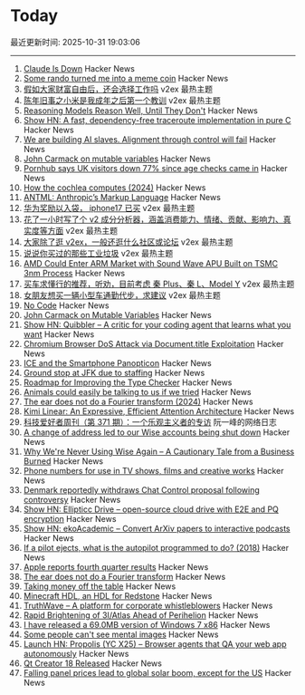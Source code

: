 # Today

最近更新时间: 2025-10-31 19:03:06

--- 
1. [Claude Is Down](https://status.claude.com/incidents/s5f75jhwjs6g) Hacker News
2. [Some rando turned me into a meme coin](https://cloudfour.com/thinks/that-time-some-rando-turned-me-into-a-meme-coin/) Hacker News
3. [假如大家财富自由后，还会选择工作吗](https://www.v2ex.com/t/1169585) v2ex 最热主题
4. [陈年旧事之小米是我成年之后第一个教训](https://www.v2ex.com/t/1169572) v2ex 最热主题
5. [Reasoning Models Reason Well, Until They Don't](https://arxiv.org/abs/2510.22371) Hacker News
6. [Show HN: A fast, dependency-free traceroute implementation in pure C](https://github.com/davidesantangelo/fastrace) Hacker News
7. [We are building AI slaves. Alignment through control will fail](https://utopai.substack.com/p/autopoietic-mutualism) Hacker News
8. [John Carmack on mutable variables](https://twitter.com/id_aa_carmack/status/1983593511703474196) Hacker News
9. [Pornhub says UK visitors down 77% since age checks came in](https://www.bbc.com/news/articles/cgkz3m3re1zo) Hacker News
10. [How the cochlea computes (2024)](https://www.dissonances.blog/p/the-ear-does-not-do-a-fourier-transform) Hacker News
11. [ANTML: Anthropic’s Markup Language](https://karashiiro.leaflet.pub/3m4gf7geefs2l) Hacker News
12. [华为奖励以入袋， iphone17 已买](https://www.v2ex.com/t/1169592) v2ex 最热主题
13. [花了一小时写了个 v2 成分分析器，涵盖消费能力、情绪、贡献、影响力、真实度等方面](https://www.v2ex.com/t/1169590) v2ex 最热主题
14. [大家除了逛 v2ex，一般还逛什么社区或论坛](https://www.v2ex.com/t/1169584) v2ex 最热主题
15. [说说你买过的那些工业垃圾](https://www.v2ex.com/t/1169574) v2ex 最热主题
16. [AMD Could Enter ARM Market with Sound Wave APU Built on TSMC 3nm Process](https://www.guru3d.com/story/amd-enters-arm-market-with-sound-wave-apu-built-on-tsmc-3nm-process/) Hacker News
17. [买车求懂行的推荐，听劝，目前考虑 秦 Plus、秦 L、Model Y](https://www.v2ex.com/t/1169581) v2ex 最热主题
18. [女朋友想买一辆小型车通勤代步，求建议](https://www.v2ex.com/t/1169573) v2ex 最热主题
19. [No Code](https://github.com/lemonyte/no-code) Hacker News
20. [John Carmack on Mutable Variables](https://twitter.com/id_aa_carmack/status/1983593511703474196) Hacker News
21. [Show HN: Quibbler – A critic for your coding agent that learns what you want](https://github.com/fulcrumresearch/quibbler) Hacker News
22. [Chromium Browser DoS Attack via Document.title Exploitation](https://github.com/jofpin/brash) Hacker News
23. [ICE and the Smartphone Panopticon](https://www.newyorker.com/culture/infinite-scroll/ice-and-the-smartphone-panopticon) Hacker News
24. [Ground stop at JFK due to staffing](https://www.fly.faa.gov/adv/adv_otherdis?advn=13&adv_date=10312025&facId=JFK&title=ATCSCC%20ADVZY%20013%20JFK/ZNY%2010/31/2025%20CDM%20GROUND%20STOP&titleDate=10/31/2025) Hacker News
25. [Roadmap for Improving the Type Checker](https://forums.swift.org/t/roadmap-for-improving-the-type-checker/82952) Hacker News
26. [Animals could easily be talking to us if we tried](https://evanverma.com/animals-could-easily-be-talking-to-us-if-we-tried) Hacker News
27. [The ear does not do a Fourier transform (2024)](https://www.dissonances.blog/p/the-ear-does-not-do-a-fourier-transform) Hacker News
28. [Kimi Linear: An Expressive, Efficient Attention Architecture](https://github.com/MoonshotAI/Kimi-Linear) Hacker News
29. [科技爱好者周刊（第 371 期）：一个乐观主义者的专访](http://www.ruanyifeng.com/blog/2025/10/weekly-issue-371.html) 阮一峰的网络日志
30. [A change of address led to our Wise accounts being shut down](https://shaun.nz/why-were-never-using-wise-again-a-cautionary-tale-from-a-business-burned/) Hacker News
31. [Why We're Never Using Wise Again – A Cautionary Tale from a Business Burned](https://shaun.nz/why-were-never-using-wise-again-a-cautionary-tale-from-a-business-burned/) Hacker News
32. [Phone numbers for use in TV shows, films and creative works](https://www.acma.gov.au/phone-numbers-use-tv-shows-films-and-creative-works) Hacker News
33. [Denmark reportedly withdraws Chat Control proposal following controversy](https://therecord.media/demark-reportedly-withdraws-chat-control-proposal) Hacker News
34. [Show HN: Ellipticc Drive – open-source cloud drive with E2E and PQ encryption](https://ellipticc.com) Hacker News
35. [Show HN: ekoAcademic – Convert ArXiv papers to interactive podcasts](https://www.wadamczyk.io/projects/ekoacademic/index.html) Hacker News
36. [If a pilot ejects, what is the autopilot programmed to do? (2018)](https://aviation.stackexchange.com/questions/52862/if-a-pilot-ejects-what-is-the-autopilot-programmed-to-do) Hacker News
37. [Apple reports fourth quarter results](https://www.apple.com/newsroom/2025/10/apple-reports-fourth-quarter-results/) Hacker News
38. [The ear does not do a Fourier transform](https://www.dissonances.blog/p/the-ear-does-not-do-a-fourier-transform) Hacker News
39. [Taking money off the table](https://zachholman.com/posts/money-off-the-table) Hacker News
40. [Minecraft HDL, an HDL for Redstone](https://github.com/itsfrank/MinecraftHDL) Hacker News
41. [TruthWave – A platform for corporate whistleblowers](https://www.truthwave.com) Hacker News
42. [Rapid Brightening of 3I/Atlas Ahead of Perihelion](https://arxiv.org/abs/2510.25035) Hacker News
43. [I have released a 69.0MB version of Windows 7 x86](https://twitter.com/XenoPanther/status/1983477707968291075) Hacker News
44. [Some people can't see mental images](https://www.newyorker.com/magazine/2025/11/03/some-people-cant-see-mental-images-the-consequences-are-profound) Hacker News
45. [Launch HN: Propolis (YC X25) – Browser agents that QA your web app autonomously](https://app.propolis.tech/#/launch) Hacker News
46. [Qt Creator 18 Released](https://www.qt.io/blog/qt-creator-18-released) Hacker News
47. [Falling panel prices lead to global solar boom, except for the US](https://arstechnica.com/science/2025/10/theres-a-global-boom-in-solar-except-in-the-united-states/) Hacker News
